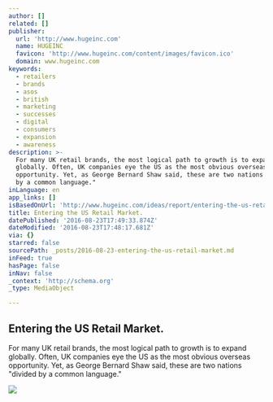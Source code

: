 ```yaml
---
author: []
related: []
publisher:
  url: 'http://www.hugeinc.com'
  name: HUGEINC
  favicon: 'http://www.hugeinc.com/content/images/favicon.ico'
  domain: www.hugeinc.com
keywords:
  - retailers
  - brands
  - asos
  - british
  - marketing
  - successes
  - digital
  - consumers
  - expansion
  - awareness
description: >-
  For many UK retail brands, the most logical path to growth is to expand
  globally. Often, UK companies eye the US as the most obvious overseas
  opportunity. Yet, as George Bernard Shaw said, these are two nations "divided
  by a common language."
inLanguage: en
app_links: []
isBasedOnUrl: 'http://www.hugeinc.com/ideas/report/entering-the-us-retail-market'
title: Entering the US Retail Market.
datePublished: '2016-08-23T17:49:33.874Z'
dateModified: '2016-08-23T17:48:17.681Z'
via: {}
starred: false
sourcePath: _posts/2016-08-23-entering-the-us-retail-market.md
inFeed: true
hasPage: false
inNav: false
_context: 'http://schema.org'
_type: MediaObject

---
```

<article style=""><h1>Entering the US Retail Market.</h1><p>For many UK retail brands, the most logical path to growth is to expand globally. Often, UK companies eye the US as the most obvious overseas opportunity. Yet, as George Bernard Shaw said, these are two nations "divided by a common language."</p><img src="http://www.hugeinc.com/~/media/images/reports%20images/entering%20the%20us%20retail%20market/uk-retail-report-2.jpeg?la=en" /></article>